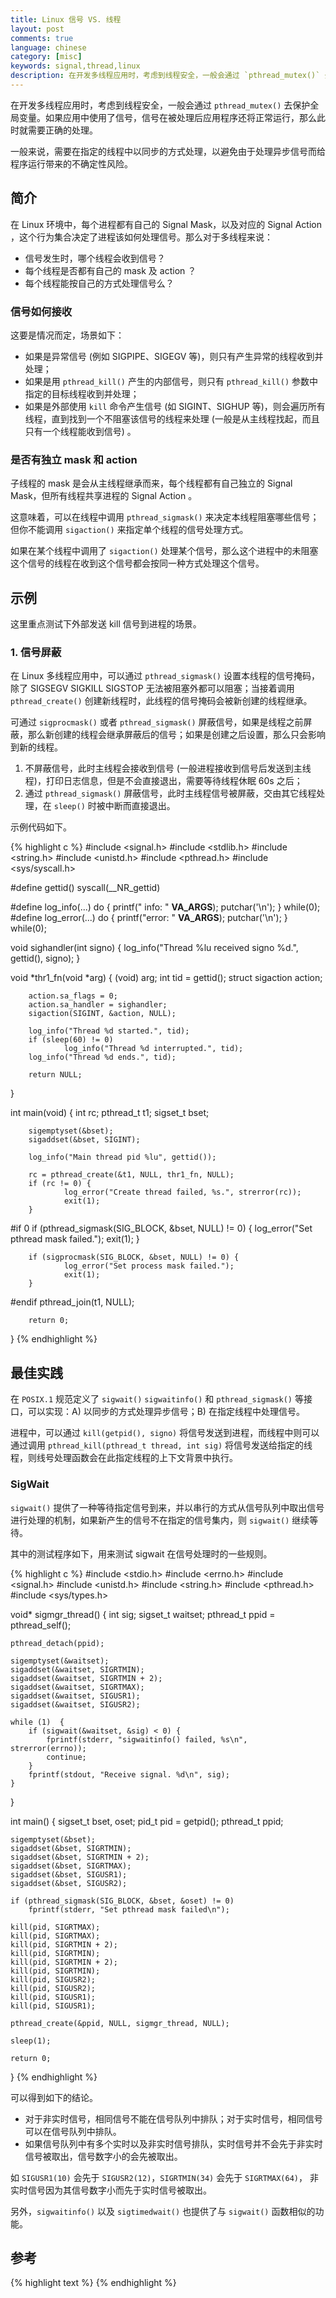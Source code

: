 ```yaml
---
title: Linux 信号 VS. 线程
layout: post
comments: true
language: chinese
category: [misc]
keywords: signal,thread,linux
description: 在开发多线程应用时，考虑到线程安全，一般会通过 `pthread_mutex()` 去保护全局变量。如果应用中使用了信号，信号在被处理后应用程序还将正常运行，那么此时就需要正确的处理。一般来说，需要在指定的线程中以同步的方式处理，以避免由于处理异步信号而给程序运行带来的不确定性风险。
---
```


在开发多线程应用时，考虑到线程安全，一般会通过 `pthread_mutex()` 去保护全局变量。如果应用中使用了信号，信号在被处理后应用程序还将正常运行，那么此时就需要正确的处理。

一般来说，需要在指定的线程中以同步的方式处理，以避免由于处理异步信号而给程序运行带来的不确定性风险。

<!-- more -->

## 简介

在 Linux 环境中，每个进程都有自己的 Signal Mask，以及对应的 Signal Action ，这个行为集合决定了进程该如何处理信号。那么对于多线程来说：

* 信号发生时，哪个线程会收到信号？
* 每个线程是否都有自己的 mask 及 action ？
* 每个线程能按自己的方式处理信号么？

### 信号如何接收

这要是情况而定，场景如下：

* 如果是异常信号 (例如 SIGPIPE、SIGEGV 等)，则只有产生异常的线程收到并处理；
* 如果是用 `pthread_kill()` 产生的内部信号，则只有 `pthread_kill()` 参数中指定的目标线程收到并处理；
* 如果是外部使用 `kill` 命令产生信号 (如 SIGINT、SIGHUP 等)，则会遍历所有线程，直到找到一个不阻塞该信号的线程来处理 (一般是从主线程找起，而且只有一个线程能收到信号) 。

### 是否有独立 mask 和 action

子线程的 mask 是会从主线程继承而来，每个线程都有自己独立的 Signal Mask，但所有线程共享进程的 Signal Action 。

这意味着，可以在线程中调用 `pthread_sigmask()` 来决定本线程阻塞哪些信号；但你不能调用 `sigaction()` 来指定单个线程的信号处理方式。

如果在某个线程中调用了 `sigaction()` 处理某个信号，那么这个进程中的未阻塞这个信号的线程在收到这个信号都会按同一种方式处理这个信号。

## 示例

这里重点测试下外部发送 kill 信号到进程的场景。

### 1. 信号屏蔽

在 Linux 多线程应用中，可以通过 `pthread_sigmask()` 设置本线程的信号掩码，除了 SIGSEGV SIGKILL SIGSTOP 无法被阻塞外都可以阻塞；当接着调用 `pthread_create()` 创建新线程时，此线程的信号掩码会被新创建的线程继承。

可通过 `sigprocmask()` 或者 `pthread_sigmask()` 屏蔽信号，如果是线程之前屏蔽，那么新创建的线程会继承屏蔽后的信号；如果是创建之后设置，那么只会影响到新的线程。

1. 不屏蔽信号，此时主线程会接收到信号 (一般进程接收到信号后发送到主线程)，打印日志信息，但是不会直接退出，需要等待线程休眠 60s 之后；
2. 通过 `pthread_sigmask()` 屏蔽信号，此时主线程信号被屏蔽，交由其它线程处理，在 `sleep()` 时被中断而直接退出。

示例代码如下。

{% highlight c %}
#include <signal.h>
#include <stdlib.h>
#include <string.h>
#include <unistd.h>
#include <pthread.h>
#include <sys/syscall.h>

#define gettid()    syscall(__NR_gettid)

#define log_info(...)  do { printf(" info: " __VA_ARGS__); putchar('\n'); } while(0);
#define log_error(...) do { printf("error: " __VA_ARGS__); putchar('\n'); } while(0);

void sighandler(int signo)
{
        log_info("Thread %lu received signo %d.", gettid(), signo);
}

void *thr1_fn(void *arg)
{
        (void) arg;
        int tid = gettid();
        struct sigaction action;

        action.sa_flags = 0;
        action.sa_handler = sighandler;
        sigaction(SIGINT, &action, NULL);

        log_info("Thread %d started.", tid);
        if (sleep(60) != 0)
                log_info("Thread %d interrupted.", tid);
        log_info("Thread %d ends.", tid);

        return NULL;
}

int main(void)
{
        int rc;
        pthread_t t1;
        sigset_t bset;

        sigemptyset(&bset);
        sigaddset(&bset, SIGINT);

        log_info("Main thread pid %lu", gettid());

        rc = pthread_create(&t1, NULL, thr1_fn, NULL);
        if (rc != 0) {
                log_error("Create thread failed, %s.", strerror(rc));
                exit(1);
        }

#if 0
        if (pthread_sigmask(SIG_BLOCK, &bset, NULL) != 0) {
                log_error("Set pthread mask failed.");
                exit(1);
        }

        if (sigprocmask(SIG_BLOCK, &bset, NULL) != 0) {
                log_error("Set process mask failed.");
                exit(1);
        }
#endif
        pthread_join(t1, NULL);

        return 0;
}
{% endhighlight %}

<!--
rlen = recv(sock_fd, buf, len, MSG_WAITALL);
if ((rlen == -1) && (errno == EINTR)){
    // this kind of error is recoverable, we can set the offset change
    //‘rlen’ as 0 and continue to recv
}
-->

## 最佳实践

在 `POSIX.1` 规范定义了 `sigwait()` `sigwaitinfo()` 和 `pthread_sigmask()` 等接口，可以实现：A) 以同步的方式处理异步信号；B) 在指定线程中处理信号。

进程中，可以通过 `kill(getpid(), signo)` 将信号发送到进程，而线程中则可以通过调用 `pthread_kill(pthread_t thread, int sig)` 将信号发送给指定的线程，则线号处理函数会在此指定线程的上下文背景中执行。

### SigWait

`sigwait()` 提供了一种等待指定信号到来，并以串行的方式从信号队列中取出信号进行处理的机制，如果新产生的信号不在指定的信号集内，则 `sigwait()` 继续等待。

其中的测试程序如下，用来测试 sigwait 在信号处理时的一些规则。

{% highlight c %}
#include <stdio.h>
#include <errno.h>
#include <signal.h>
#include <unistd.h>
#include <string.h>
#include <pthread.h>
#include <sys/types.h>

void* sigmgr_thread()
{
	int sig;
	sigset_t waitset;
	pthread_t ppid = pthread_self();

	pthread_detach(ppid);

	sigemptyset(&waitset);
	sigaddset(&waitset, SIGRTMIN);
	sigaddset(&waitset, SIGRTMIN + 2);
	sigaddset(&waitset, SIGRTMAX);
	sigaddset(&waitset, SIGUSR1);
	sigaddset(&waitset, SIGUSR2);

	while (1)  {
		if (sigwait(&waitset, &sig) < 0) {
			fprintf(stderr, "sigwaitinfo() failed, %s\n", strerror(errno));
			continue;
		}
		fprintf(stdout, "Receive signal. %d\n", sig);
	}
}


int main()
{
	sigset_t bset, oset;
	pid_t pid = getpid();
	pthread_t ppid;

	sigemptyset(&bset);
	sigaddset(&bset, SIGRTMIN);
	sigaddset(&bset, SIGRTMIN + 2);
	sigaddset(&bset, SIGRTMAX);
	sigaddset(&bset, SIGUSR1);
	sigaddset(&bset, SIGUSR2);

	if (pthread_sigmask(SIG_BLOCK, &bset, &oset) != 0)
		fprintf(stderr, "Set pthread mask failed\n");

	kill(pid, SIGRTMAX);
	kill(pid, SIGRTMAX);
	kill(pid, SIGRTMIN + 2);
	kill(pid, SIGRTMIN);
	kill(pid, SIGRTMIN + 2);
	kill(pid, SIGRTMIN);
	kill(pid, SIGUSR2);
	kill(pid, SIGUSR2);
	kill(pid, SIGUSR1);
	kill(pid, SIGUSR1);

	pthread_create(&ppid, NULL, sigmgr_thread, NULL);

	sleep(1);

	return 0;
}
{% endhighlight %}

可以得到如下的结论。

* 对于非实时信号，相同信号不能在信号队列中排队；对于实时信号，相同信号可以在信号队列中排队。
* 如果信号队列中有多个实时以及非实时信号排队，实时信号并不会先于非实时信号被取出，信号数字小的会先被取出。

如 `SIGUSR1(10)` 会先于 `SIGUSR2(12)`，`SIGRTMIN(34)` 会先于 `SIGRTMAX(64)`， 非实时信号因为其信号数字小而先于实时信号被取出。

另外，`sigwaitinfo()` 以及 `sigtimedwait()` 也提供了与 `sigwait()` 函数相似的功能。




## 参考

<!--
线程与信号的使用经典案例
https://www.ibm.com/developerworks/cn/linux/l-cn-signalsec/index.html




libev的signal处理
https://blog.csdn.net/gqtcgq/article/details/49688027
内核处理信号的相关介绍
http://www.cnblogs.com/mickole/articles/3189764.html

一般来说，在 Linux 中的 `pthread_t` 类型是通过 `typedef unsigned long int pthread_t` 重定义的，忘了在哪里看到的

在如下的测试用例中。

while (1) {
	kill(pid, SIGTERM);
	sleep(10);
}

假设在 `sleep(10)` 时收到了外部信号，那么会直接退出 `sleep()` 函数，并返回剩余的睡眠秒数。

如果在主进程中注册了信号处理函数，那么可以通过 `kill(pid, SIGINT)` 发送信号给主进程，通过 `pthread_kill(tid, SIGINT)` 发送给其它线程。


#include <errno.h>
#include <stdio.h>
#include <signal.h>
#include <string.h>
#include <unistd.h>
#include <pthread.h>
#include <sys/types.h>
#include <sys/syscall.h>

#define THDNUM_WORKER 5

void *worker_thread(void *args)
{
        (void) args;
        pthread_t tid = pthread_self();

        pthread_detach(tid);
        while (1) {
                //printf("#%ld Worker thread working.\n", syscall(__NR_gettid));
                sleep(10);
        }
}

#if 0
void *sigmgr_thread(void *args)
{
        (void) args;
        int rc;
        siginfo_t info;
        sigset_t waitset;
        pthread_t tid = pthread_self();

        rc = pthread_detach(tid);
        if (rc)
                fprintf(stderr, "detach manager thread failed, %s.\n",
                                strerror(rc));
        sigemptyset(&waitset);
        sigaddset(&waitset, SIGRTMIN);
        sigaddset(&waitset, SIGUSR1);

        fprintf(stdout, "[info] start signal manager thread 0x%lx.\n", tid);
        while (1)  {
                rc = sigwaitinfo(&waitset, &info);
                if (rc < 0) {
                        fprintf(stderr, "fetch the signal failed, %s.\n", strerror(errno));
                        continue;
                }
                fprintf(stdout, "Manager thread got signal %d.\n", rc);
                if (info.si_signo == SIGUSR1) {
                        printf("Manager thread 0x%lx, receive SIGUSR1.\n", tid);
                } else if (info.si_signo == SIGRTMIN) {
                        printf("Manager thread 0x%lx, receive SIGRTMIN.\n", tid);
                }
        }
}
#endif

void signal_handler(int signum)
{
        printf("#%ld Thread got a signal %d.\n", syscall(__NR_gettid), signum);
}

int main(void)
{
        int i;
        pid_t pid;
        pthread_t wtid[THDNUM_WORKER];

#if 0
        int rc;
        pthread_t ppid;
        sigset_t bset, oset;

        /*
         * Block SIGRTMIN and SIGUSR1 which will be handled in dedicated
         * thread sigmgr_thread(). Newly created threads will inherit the
         * pthread mask from its creator.
         */
        sigemptyset(&bset);
        sigaddset(&bset, SIGRTMIN);
        sigaddset(&bset, SIGUSR1);
        rc = pthread_sigmask(SIG_BLOCK, &bset, &oset);
        if (rc != 0)
                fprintf(stderr, "Set pthread mask failed, %s.\n", strerror(errno));

        /*
         * Create the dedicated thread sigmgr_thread() which will handle
         * SIGUSR1 and SIGRTMIN synchronously.
         */
        pthread_create(&ppid, NULL, sigmgr_thread, NULL);
#endif
        signal(SIGTERM, signal_handler);

        /* Create 5 worker threads */
        for (i = 0; i < (int)(sizeof(wtid) / sizeof(wtid[0])); i++)
                pthread_create(&wtid[i], NULL, worker_thread, NULL);

        printf("#%ld Main thread start.\n", syscall(__NR_gettid));
        /* send out 50 SIGUSR1 and SIGRTMIN signals. */
        pid = getpid();
        for (i = 0; i < 50; i++) {
                //kill(pid, SIGUSR1);
                //printf("#%d Main thread, send SIGUSR1, %d times.\n", pid, i);
                //kill(pid, SIGRTMIN);
                //kill(pid, SIGTERM);
                pthread_kill(wtid[0], SIGTERM);
                printf("#%d Main thread, send SIGRTMIN, %d times.\n", pid, i);
                sleep(10);
        }

        return 0;
}

为了提高服务器的处理性能，在网络编程时大部分都会采用非阻塞式的 Socket ，不同的接口修改的方式略有区别，这里简单介绍。

-->

{% highlight text %}
{% endhighlight %}
